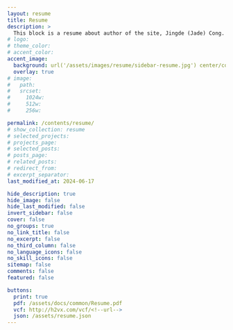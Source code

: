 ```yaml
---
layout: resume
title: Resume
description: >
  This block is a resume about author of the site, Jingde (Jade) Cong.
# logo:
# theme_color:
# accent_color:
accent_image:
  background: url('/assets/images/resume/sidebar-resume.jpg') center/cover
  overlay: true
# image:
#   path:
#   srcset:
#     1024w:
#     512w:
#     256w:

permalink: /contents/resume/
# show_collection: resume
# selected_projects:
# projects_page:
# selected_posts:
# posts_page:
# related_posts:
# redirect_from:
# excerpt_separator:
last_modified_at: 2024-06-17

hide_description: true
hide_image: false
hide_last_modified: false
invert_sidebar: false
cover: false
no_groups: true
no_link_title: false
no_excerpt: false
no_third_column: false
no_language_icons: false
no_skill_icons: false
sitemap: false
comments: false
featured: false

buttons:
  print: true
  pdf: /assets/docs/common/Resume.pdf
  vcf: http://h2vx.com/vcf/<!--url-->
  json: /assets/resume.json
---
```

